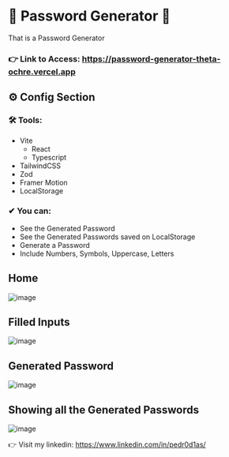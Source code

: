 # 🚀 Password Generator 🚀

That is a Password Generator

### 👉 Link to Access: https://password-generator-theta-ochre.vercel.app

## ⚙ Config Section

 ### 🛠 Tools:
 - Vite
   -  React 
     - Typescript
 - TailwindCSS
 - Zod
 - Framer Motion
 - LocalStorage
 
### ✔ You can:
- See the Generated Password
- See the Generated Passwords saved on LocalStorage
- Generate a Password
- Include Numbers, Symbols, Uppercase, Letters


## Home
![image](https://user-images.githubusercontent.com/62482908/207992636-ed28435a-91d3-4451-8896-7cdcc2300c87.png)

## Filled Inputs
![image](https://user-images.githubusercontent.com/62482908/207992693-4605bb41-077a-4a18-9aeb-51cfdac64e8a.png)

## Generated Password
![image](https://user-images.githubusercontent.com/62482908/207992726-dd437309-6c79-4773-ba3c-2c28d0fc206f.png)

## Showing all the Generated Passwords
![image](https://user-images.githubusercontent.com/62482908/207992752-c8febac0-bb4e-4260-aa79-8e753431c7c9.png)







👉 Visit my linkedin: https://www.linkedin.com/in/pedr0d1as/
